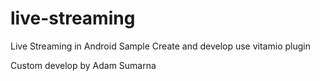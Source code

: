 # live-streaming
Live Streaming in Android Sample
Create and develop use vitamio plugin

Custom develop by Adam Sumarna 
